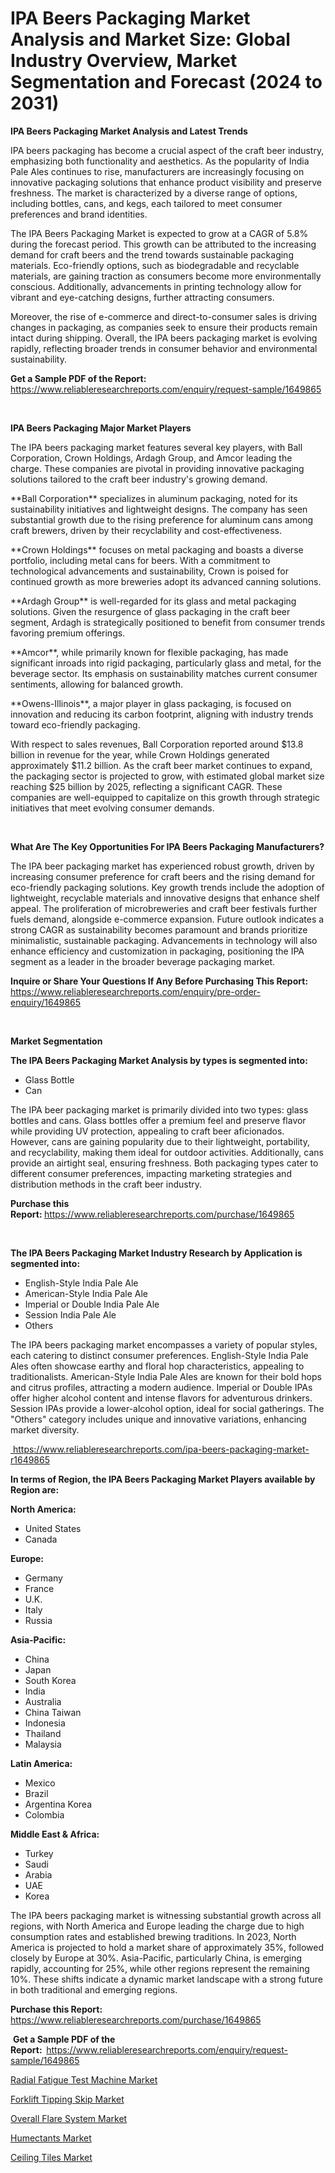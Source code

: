 <p><h1>IPA Beers Packaging Market Analysis and Market Size: Global Industry Overview, Market Segmentation and Forecast (2024 to 2031)</h1></p><p><strong>IPA Beers Packaging Market Analysis and Latest Trends</strong></p>
<p><p>IPA beers packaging has become a crucial aspect of the craft beer industry, emphasizing both functionality and aesthetics. As the popularity of India Pale Ales continues to rise, manufacturers are increasingly focusing on innovative packaging solutions that enhance product visibility and preserve freshness. The market is characterized by a diverse range of options, including bottles, cans, and kegs, each tailored to meet consumer preferences and brand identities. </p><p>The IPA Beers Packaging Market is expected to grow at a CAGR of 5.8% during the forecast period. This growth can be attributed to the increasing demand for craft beers and the trend towards sustainable packaging materials. Eco-friendly options, such as biodegradable and recyclable materials, are gaining traction as consumers become more environmentally conscious. Additionally, advancements in printing technology allow for vibrant and eye-catching designs, further attracting consumers. </p><p>Moreover, the rise of e-commerce and direct-to-consumer sales is driving changes in packaging, as companies seek to ensure their products remain intact during shipping. Overall, the IPA beers packaging market is evolving rapidly, reflecting broader trends in consumer behavior and environmental sustainability.</p></p>
<p><strong>Get a Sample PDF of the Report:&nbsp;</strong> <a href="https://www.reliableresearchreports.com/enquiry/request-sample/1649865?utm_campaign=120&utm_medium=2&utm_source=Github&utm_content=ia&utm_term=25092024&utm_id=ipa-beers-packaging">https://www.reliableresearchreports.com/enquiry/request-sample/1649865</a></p>
<p>&nbsp;</p>
<p><strong>IPA Beers Packaging Major Market Players</strong></p>
<p><p>The IPA beers packaging market features several key players, with Ball Corporation, Crown Holdings, Ardagh Group, and Amcor leading the charge. These companies are pivotal in providing innovative packaging solutions tailored to the craft beer industry's growing demand.</p><p>**Ball Corporation** specializes in aluminum packaging, noted for its sustainability initiatives and lightweight designs. The company has seen substantial growth due to the rising preference for aluminum cans among craft brewers, driven by their recyclability and cost-effectiveness. </p><p>**Crown Holdings** focuses on metal packaging and boasts a diverse portfolio, including metal cans for beers. With a commitment to technological advancements and sustainability, Crown is poised for continued growth as more breweries adopt its advanced canning solutions.</p><p>**Ardagh Group** is well-regarded for its glass and metal packaging solutions. Given the resurgence of glass packaging in the craft beer segment, Ardagh is strategically positioned to benefit from consumer trends favoring premium offerings. </p><p>**Amcor**, while primarily known for flexible packaging, has made significant inroads into rigid packaging, particularly glass and metal, for the beverage sector. Its emphasis on sustainability matches current consumer sentiments, allowing for balanced growth.</p><p>**Owens-Illinois**, a major player in glass packaging, is focused on innovation and reducing its carbon footprint, aligning with industry trends toward eco-friendly packaging.</p><p>With respect to sales revenues, Ball Corporation reported around $13.8 billion in revenue for the year, while Crown Holdings generated approximately $11.2 billion. As the craft beer market continues to expand, the packaging sector is projected to grow, with estimated global market size reaching $25 billion by 2025, reflecting a significant CAGR. These companies are well-equipped to capitalize on this growth through strategic initiatives that meet evolving consumer demands.</p></p>
<p>&nbsp;</p>
<p><strong>What Are The Key Opportunities For IPA Beers Packaging Manufacturers?</strong></p>
<p><p>The IPA beer packaging market has experienced robust growth, driven by increasing consumer preference for craft beers and the rising demand for eco-friendly packaging solutions. Key growth trends include the adoption of lightweight, recyclable materials and innovative designs that enhance shelf appeal. The proliferation of microbreweries and craft beer festivals further fuels demand, alongside e-commerce expansion. Future outlook indicates a strong CAGR as sustainability becomes paramount and brands prioritize minimalistic, sustainable packaging. Advancements in technology will also enhance efficiency and customization in packaging, positioning the IPA segment as a leader in the broader beverage packaging market.</p></p>
<p><strong>Inquire or Share Your Questions If Any Before Purchasing This Report:</strong> <a href="https://www.reliableresearchreports.com/enquiry/pre-order-enquiry/1649865?utm_campaign=120&utm_medium=2&utm_source=Github&utm_content=ia&utm_term=25092024&utm_id=ipa-beers-packaging">https://www.reliableresearchreports.com/enquiry/pre-order-enquiry/1649865</a></p>
<p>&nbsp;</p>
<p><strong>Market Segmentation</strong></p>
<p><strong>The IPA Beers Packaging Market Analysis by types is segmented into:</strong></p>
<p><ul><li>Glass Bottle</li><li>Can</li></ul></p>
<p><p>The IPA beer packaging market is primarily divided into two types: glass bottles and cans. Glass bottles offer a premium feel and preserve flavor while providing UV protection, appealing to craft beer aficionados. However, cans are gaining popularity due to their lightweight, portability, and recyclability, making them ideal for outdoor activities. Additionally, cans provide an airtight seal, ensuring freshness. Both packaging types cater to different consumer preferences, impacting marketing strategies and distribution methods in the craft beer industry.</p></p>
<p><strong>Purchase this Report:&nbsp;</strong><a href="https://www.reliableresearchreports.com/purchase/1649865?utm_campaign=120&utm_medium=2&utm_source=Github&utm_content=ia&utm_term=25092024&utm_id=ipa-beers-packaging">https://www.reliableresearchreports.com/purchase/1649865</a></p>
<p>&nbsp;</p>
<p><strong>The IPA Beers Packaging Market Industry Research by Application is segmented into:</strong></p>
<p><ul><li>English-Style India Pale Ale</li><li>American-Style India Pale Ale</li><li>Imperial or Double India Pale Ale</li><li>Session India Pale Ale</li><li>Others</li></ul></p>
<p><p>The IPA beers packaging market encompasses a variety of popular styles, each catering to distinct consumer preferences. English-Style India Pale Ales often showcase earthy and floral hop characteristics, appealing to traditionalists. American-Style India Pale Ales are known for their bold hops and citrus profiles, attracting a modern audience. Imperial or Double IPAs offer higher alcohol content and intense flavors for adventurous drinkers. Session IPAs provide a lower-alcohol option, ideal for social gatherings. The "Others" category includes unique and innovative variations, enhancing market diversity.</p></p>
<p><a href="https://www.reliableresearchreports.com/ipa-beers-packaging-market-r1649865?utm_campaign=120&utm_medium=2&utm_source=Github&utm_content=ia&utm_term=25092024&utm_id=ipa-beers-packaging">&nbsp;https://www.reliableresearchreports.com/ipa-beers-packaging-market-r1649865</a></p>
<p><strong>In terms of Region, the IPA Beers Packaging Market Players available by Region are:</strong></p>
<p>
    <p> <strong> North America: </strong>
        <ul>
            <li>United States</li>
            <li>Canada</li>
        </ul>
        </p> 
    <p> <strong> Europe: </strong>
        <ul>
            <li>Germany</li>
            <li>France</li>
            <li>U.K.</li>
            <li>Italy</li>
            <li>Russia</li>
        </ul>
        </p> 
    <p> <strong> Asia-Pacific: </strong>
        <ul>
            <li>China</li>
            <li>Japan</li>
            <li>South Korea</li>
            <li>India</li>
            <li>Australia</li>
            <li>China Taiwan</li>
            <li>Indonesia</li>
            <li>Thailand</li>
            <li>Malaysia</li>
        </ul>
        </p> 
    <p> <strong> Latin America: </strong>
        <ul>
            <li>Mexico</li>
            <li>Brazil</li>
            <li>Argentina Korea</li>
            <li>Colombia</li>
        </ul>
        </p> 
    <p> <strong> Middle East & Africa: </strong>
        <ul>
            <li>Turkey</li>
            <li>Saudi</li>
            <li>Arabia</li>
            <li>UAE</li>
            <li>Korea</li>
        </ul>
    </p>
    </p>
<p><p>The IPA beers packaging market is witnessing substantial growth across all regions, with North America and Europe leading the charge due to high consumption rates and established brewing traditions. In 2023, North America is projected to hold a market share of approximately 35%, followed closely by Europe at 30%. Asia-Pacific, particularly China, is emerging rapidly, accounting for 25%, while other regions represent the remaining 10%. These shifts indicate a dynamic market landscape with a strong future in both traditional and emerging regions.</p></p>
<p><strong>Purchase this Report: </strong><a href="https://www.reliableresearchreports.com/purchase/1649865?utm_campaign=120&utm_medium=2&utm_source=Github&utm_content=ia&utm_term=25092024&utm_id=ipa-beers-packaging">https://www.reliableresearchreports.com/purchase/1649865</a></p>
<p>&nbsp;<strong>Get a Sample PDF of the Report:&nbsp;&nbsp;</strong><a href="https://www.reliableresearchreports.com/enquiry/request-sample/1649865?utm_campaign=120&utm_medium=2&utm_source=Github&utm_content=ia&utm_term=25092024&utm_id=ipa-beers-packaging">https://www.reliableresearchreports.com/enquiry/request-sample/1649865</a></p>
<p><strong></strong></p>
<p><p><a href="https://github.com/SamiaHussain82/Market-Research-Report-List-1/blob/main/radial-fatigue-test-machine-market.md?utm_campaign=120&utm_medium=2&utm_source=Github&utm_content=ia&utm_term=25092024&utm_id=ipa-beers-packaging">Radial Fatigue Test Machine Market</a></p><p><a href="https://www.linkedin.com/pulse/navigating-global-forklift-tipping-skip-market-from-trends-uwyac?trackingId=hj1tmHjER12h0PT7K3jR1g%3D%3D&utm_campaign=120&utm_medium=2&utm_source=Github&utm_content=ia&utm_term=25092024&utm_id=ipa-beers-packaging">Forklift Tipping Skip Market</a></p><p><a href="https://github.com/joannesouthgate/Market-Research-Report-List-5/blob/main/overall-flare-system-market.md?utm_campaign=120&utm_medium=2&utm_source=Github&utm_content=ia&utm_term=25092024&utm_id=ipa-beers-packaging">Overall Flare System Market</a></p><p><a href="https://issuu.com/reportprime-2/docs/humectants-market-size-2030.pptx_a6035676ab9420?utm_campaign=120&utm_medium=2&utm_source=Github&utm_content=ia&utm_term=25092024&utm_id=ipa-beers-packaging">Humectants Market</a></p><p><a href="https://issuu.com/reportprime-2/docs/ceiling-tiles-market-size-2030.pptx_0719ec4d11ac2a?utm_campaign=120&utm_medium=2&utm_source=Github&utm_content=ia&utm_term=25092024&utm_id=ipa-beers-packaging">Ceiling Tiles Market</a></p></p>